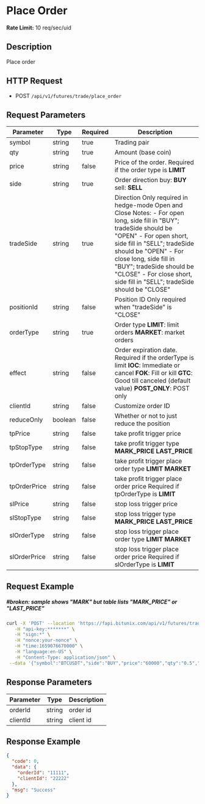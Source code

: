 # Place Order

**Rate Limit:** 10 req/sec/uid

## Description

Place order

## HTTP Request

* POST `/api/v1/futures/trade/place_order`

## Request Parameters

| Parameter    | Type    | Required | Description                                                                                                                                                                                                                                                                                                                         |
|--------------|---------|----------|-------------------------------------------------------------------------------------------------------------------------------------------------------------------------------------------------------------------------------------------------------------------------------------------------------------------------------------|
| symbol       | string  | true     | Trading pair                                                                                                                                                                                                                                                                                                                        |
| qty          | string  | true     | Amount (base coin)                                                                                                                                                                                                                                                                                                                  |
| price        | string  | false    | Price of the order. Required if the order type is **LIMIT**                                                                                                                                                                                                                                                                         |
| side         | string  | true     | Order direction buy: **BUY** sell: **SELL**                                                                                                                                                                                                                                                                                         |
| tradeSide    | string  | true     | Direction Only required in hedge-mode Open and Close Notes: - For open long, side fill in "BUY"; tradeSide should be "OPEN" - For open short, side fill in "SELL"; tradeSide should be "OPEN" - For close long, side fill in "BUY"; tradeSide should be "CLOSE" - For close short, side fill in "SELL"; tradeSide should be "CLOSE" |
| positionId   | string  | false    | Position ID Only required when "tradeSide" is "CLOSE"                                                                                                                                                                                                                                                                               |
| orderType    | string  | true     | Order type **LIMIT**: limit orders **MARKET**: market orders                                                                                                                                                                                                                                                                        |
| effect       | string  | false    | Order expiration date. Required if the orderType is limit **IOC**: Immediate or cancel **FOK**: Fill or kill **GTC**: Good till canceled (default value) **POST_ONLY**: POST only                                                                                                                                                   |
| clientId     | string  | false    | Customize order ID                                                                                                                                                                                                                                                                                                                  |
| reduceOnly   | boolean | false    | Whether or not to just reduce the position                                                                                                                                                                                                                                                                                          |
| tpPrice      | string  | false    | take profit trigger price                                                                                                                                                                                                                                                                                                           |
| tpStopType   | string  | false    | take profit trigger type **MARK_PRICE** **LAST_PRICE**                                                                                                                                                                                                                                                                              |
| tpOrderType  | string  | false    | take profit trigger place order type **LIMIT** **MARKET**                                                                                                                                                                                                                                                                           |
| tpOrderPrice | string  | false    | take profit trigger place order price Required if tpOrderType is **LIMIT**                                                                                                                                                                                                                                                          |
| slPrice      | string  | false    | stop loss trigger price                                                                                                                                                                                                                                                                                                             |
| slStopType   | string  | false    | stop loss trigger type **MARK_PRICE** **LAST_PRICE**                                                                                                                                                                                                                                                                                |
| slOrderType  | string  | false    | stop loss trigger place order type **LIMIT** **MARKET**                                                                                                                                                                                                                                                                             |
| slOrderPrice | string  | false    | stop loss trigger place order price Required if slOrderType is **LIMIT**                                                                                                                                                                                                                                                            |

## Request Example

##### #broken: sample shows "MARK" but table lists "MARK_PRICE" or "LAST_PRICE" 

```bash
curl -X 'POST' --location 'https://fapi.bitunix.com/api/v1/futures/trade/place_order' \
   -H "api-key:*******" \
   -H "sign:*" \
   -H "nonce:your-nonce" \
   -H "time:1659076670000" \
   -H "language:en-US" \
   -H "Content-Type: application/json" \
 --data '{"symbol":"BTCUSDT","side":"BUY","price":"60000","qty":"0.5","positionId":"111","tradeSide":"CLOSE","orderType":"LIMIT","reduceOnly":false,"effect":"GTC","clientId":"1110000aaa","tpPrice":"61000","tpStopType":"MARK","tpOrderType":"LIMIT","tpOrderPrice":"61000.1"}'
```


## Response Parameters

| Parameter | Type   | Description |
|-----------|--------|-------------|
| orderId   | string | order id    |
| clientId  | string | client id   |

## Response Example

```json
{
  "code": 0,
  "data": {
    "orderId": "11111",
    "clientId": "22222"
  },
  "msg": "Success"
}
```